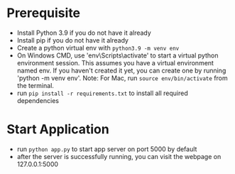 # Prerequisite
- Install Python 3.9 if you do not have it already
- Install pip if you do not have it already
- Create a python virtual env with `python3.9 -m venv env`
- On Windows CMD, use 'env\Scripts\activate' to start a virtual python environment session. This assumes you have a virtual environment named env. If you haven't created it yet, you can create one by running 'python -m venv env'.
	Note: For Mac, run `source env/bin/activate` from the terminal.
- run `pip install -r requirements.txt` to install all required dependencies

# Start Application
- run `python app.py` to start app server on port 5000 by default
- after the server is successfully running, you can visit the webpage on 127.0.0.1:5000
